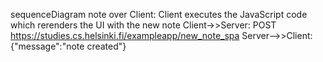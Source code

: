sequenceDiagram
    note over Client: Client executes the JavaScript code which rerenders the UI with the new note
    Client->>Server: POST https://studies.cs.helsinki.fi/exampleapp/new_note_spa
    Server-->>Client: {"message":"note created"}
